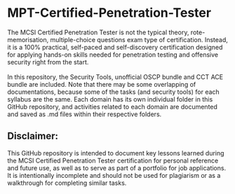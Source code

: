 # MPT-Certified-Penetration-Tester
The MCSI Certified Penetration Tester is not the typical theory, rote-memorisation, multiple-choice questions exam type of certification. Instead, it is a 100% practical, self-paced and self-discovery certification designed for applying hands-on skills needed for penetration testing and offensive security right from the start.
<br/>
<br/>
In this repository, the Security Tools, unofficial OSCP bundle and CCT ACE bundle are included. Note that there may be some overlapping of documentations, because some of the tasks (and security tools) for each syllabus are the same. Each domain has its own individual folder in this GitHub repository, and activities related to each domain are documented and saved as .md files within their respective folders.




## Disclaimer:
This GitHub repository is intended to document key lessons learned during the MCSI Certified Penetration Tester certification for personal reference and future use, as well as to serve as part of a portfolio for job applications. It is intentionally incomplete and should not be used for plagiarism or as a walkthrough for completing similar tasks.
